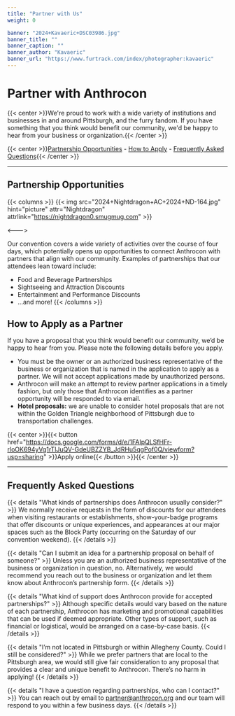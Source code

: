 ```yaml
---
title: "Partner with Us"
weight: 0

banner: "2024+Kavaeric+DSC03986.jpg"
banner_title: ""
banner_caption: ""
banner_author: "Kavaeric"
banner_url: "https://www.furtrack.com/index/photographer:kavaeric"
---
```


# Partner with Anthrocon

{{< center >}}We're proud to work with a wide variety of institutions and businesses in and around Pittsburgh, and the furry fandom. If you have something that you think would benefit our community, we'd be happy to hear from your business or organization.{{< /center >}}

{{< center >}}[Partnership Opportunities](#partnership-opportunities) - [How to Apply](#how-to-apply-as-a-partner) - [Frequently Asked Questions](#frequently-asked-questions){{< /center >}}

***

## Partnership Opportunities

{{< columns >}}
{{< img src="2024+Nightdragon+AC+2024+ND-164.jpg" hint="picture" attr="Nightdragon" attrlink="https://nightdragon0.smugmug.com" >}}

<--->

Our convention covers a wide variety of activities over the course of four days, which potentially opens up opportunities to connect Anthrocon with partners that align with our community. Examples of partnerships that our attendees lean toward include:

- Food and Beverage Partnerships
- Sightseeing and Attraction Discounts
- Entertainment and Performance Discounts
- …and more!
{{< /columns >}}

## How to Apply as a Partner

If you have a proposal that you think would benefit our community, we’d be happy to hear from you. Please note the following details before you apply.

- You must be the owner or an authorized business representative of the business or organization that is named in the application to apply as a partner. We will not accept applications made by unauthorized persons.
- Anthrocon will make an attempt to review partner applications in a timely fashion, but only those that Anthrocon identifies as a partner opportunity will be responded to via email.
- **Hotel proposals:** we are unable to consider hotel proposals that are not within the Golden Triangle neighborhood of Pittsburgh due to transportation challenges.

{{< center >}}{{< button href="https://docs.google.com/forms/d/e/1FAIpQLSfHFr-rloOK694yVg1rTlJuQV-GdeUBZZYB_JdRHu5qgPof0Q/viewform?usp=sharing" >}}Apply online{{< /button >}}{{< /center >}}

***

## Frequently Asked Questions

{{< details "What kinds of partnerships does Anthrocon usually consider?" >}}
We normally receive requests in the form of discounts for our attendees when visiting restaurants or establishments, show-your-badge programs that offer discounts or unique experiences, and appearances at our major spaces such as the Block Party (occurring on the Saturday of our convention weekend).
{{< /details >}}

{{< details "Can I submit an idea for a partnership proposal on behalf of someone?" >}}
Unless you are an authorized business representative of the business or organization in question, no. Alternatively, we would recommend you reach out to the business or organization and let them know about Anthrocon’s partnership form.
{{< /details >}}

{{< details "What kind of support does Anthrocon provide for accepted partnerships?" >}}
Although specific details would vary based on the nature of each partnership, Anthrocon has marketing and promotional capabilities that can be used if deemed appropriate. Other types of support, such as financial or logistical, would be arranged on a case-by-case basis.
{{< /details >}}

{{< details "I’m not located in Pittsburgh or within Allegheny County. Could I still be considered?" >}}
While we prefer partners that are local to the Pittsburgh area, we would still give fair consideration to any proposal that provides a clear and unique benefit to Anthrocon. There’s no harm in applying!
{{< /details >}}

{{< details "I have a question regarding partnerships, who can I contact?" >}}
You can reach out by email to <partner@anthrocon.org> and our team will respond to you within a few business days.
{{< /details >}}
